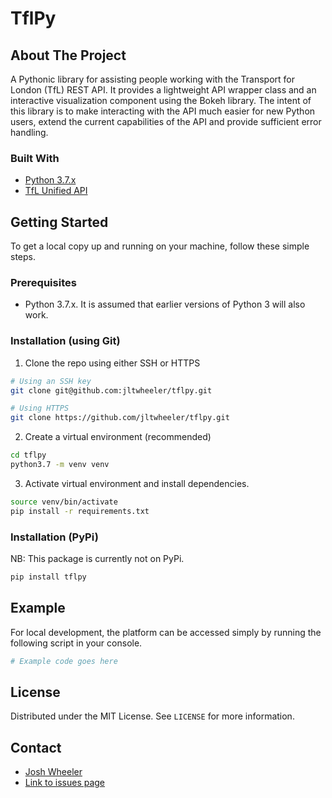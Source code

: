 # TflPy

<!-- ABOUT THE PROJECT -->

## About The Project

A Pythonic library for assisting people working with the Transport for London
(TfL) REST API. It provides a lightweight API wrapper class and an interactive
visualization component using the Bokeh library. The intent of this library is
to make interacting with the API much easier for new Python users, extend the
current capabilities of the API and provide sufficient error handling.

### Built With

- [Python 3.7.x](https://www.python.org/downloads/release/python-375/)
- [TfL Unified API](https://api.tfl.gov.uk/)

<!-- GETTING STARTED -->

## Getting Started

To get a local copy up and running on your machine, follow these simple steps.

### Prerequisites

- Python 3.7.x. It is assumed that earlier versions of Python 3 will also work.

### Installation (using Git)

1. Clone the repo using either SSH or HTTPS

```sh
# Using an SSH key
git clone git@github.com:jltwheeler/tflpy.git
```

```sh
# Using HTTPS
git clone https://github.com/jltwheeler/tflpy.git
```

2. Create a virtual environment (recommended)

```sh
cd tflpy
python3.7 -m venv venv
```

3. Activate virtual environment and install dependencies.

```sh
source venv/bin/activate
pip install -r requirements.txt
```

### Installation (PyPi)

NB: This package is currently not on PyPi.

```sh
pip install tflpy
```

<!-- USAGE EXAMPLES -->

## Example

For local development, the platform can be accessed simply by running the
following script in your console.

```python
# Example code goes here
```

<!-- LICENSE -->

## License

Distributed under the MIT License. See `LICENSE` for more information.

<!-- CONTACT -->

## Contact

- [Josh Wheeler](mailto:jltwheeler@gmail.com)
- [Link to issues page](https://github.com/jltwheeler/tflpy/issues)
